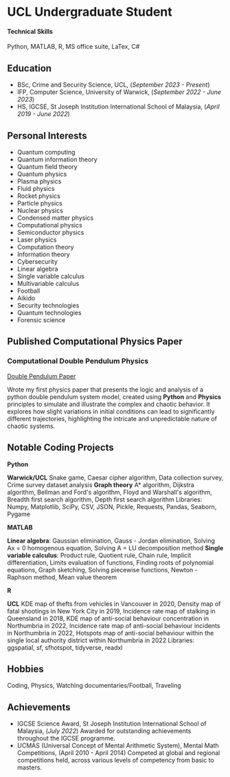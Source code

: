 
# UCL Undergraduate Student 

#### Technical Skills
Python, MATLAB, R, MS office suite, LaTex, C# 

## Education
* BSc, Crime and Security Science, UCL, (_September 2023 - Present_)
* IFP, Computer Science, University of Warwick, (_September 2022 - June 2023_)
* HS, IGCSE, St Joseph Institution International School of Malaysia, (_April 2019 - June 2022_)

## Personal Interests
* Quantum computing
* Quantum information theory
* Quantum field theory
* Quantum physics
* Plasma physics
* Fluid physics
* Rocket physics
* Particle physics
* Nuclear physics
* Condensed matter physics
* Computational physics
* Semiconductor physics
* Laser physics
* Computation theory
* Information theory
* Cybersecurity
* Linear algebra
* Single variable calculus
* Multivariable calculus
* Football
* Aikido
* Security technologies
* Quantum technologies
* Forensic science

## Published Computational Physics Paper
### Computational Double Pendulum Physics
[Double Pendulum Paper](https://www.academia.edu/116050319/Computational_Double_Pendulum_Physics)

Wrote my first physics paper that presents the logic and analysis of a python double pendulum system model, created using **Python** and **Physics** principles to simulate and illustrate the complex and chaotic behavior. It explores how slight variations in initial conditions can lead to significantly different trajectories, highlighting the intricate and unpredictable nature of chaotic systems.

## Notable Coding Projects

**Python**

**Warwick/UCL** 
Snake game, Caesar cipher algorithm, Data collection survey, Crime survey dataset analysis
**Graph theory**
A* algorithm, Dijkstra algorithm, Bellman and Ford's algorithm, Floyd and Warshall's algorithm, Breadth first search algorithm, Depth first search algorithm
Libraries: Numpy, Matplotlib, SciPy, CSV, JSON, Pickle, Requests, Pandas, Seaborn, Pygame

**MATLAB**

**Linear algebra**: Gaussian elimination, Gauss - Jordan elimination, Solving Ax = 0 homogenous equation, Solving A = LU decomposition method
**Single variable calculus**: Product rule, Quotient rule, Chain rule, Implicit differentiation, Limits evaluation of functions, Finding roots of polynomial equations, Graph sketching, Solving piecewise functions, Newton - Raphson method, Mean value theorem

**R**

**UCL** 
KDE map of thefts from vehicles in Vancouver in 2020, Density map of fatal shootings in New York City in 2019, Incidence rate map of stalking in Queensland in 2018, KDE map of anti-social behaviour concentration in Northumbria in 2022, Incidence rate map of anti-social behaviour incidents in Northumbria in 2022,  Hotspots map of anti-social behaviour within the single local authority district within Northumbria in 2022
Libraries: ggspatial, sf, sfhotspot, tidyverse, readxl

## Hobbies
Coding, Physics, Watching documentaries/Football, Traveling 

## Achievements 
* IGCSE Science Award, St Joseph Institution International School of Malaysia, (_July 2022_) 
Awarded for outstanding achievements throughout the IGCSE programme.
* UCMAS (Universal Concept of Mental Arithmetic System), Mental Math Competitions, (April 2010 - April 2014)
Competed at global and regional competitions held, across various levels of competency from basic to masters.
